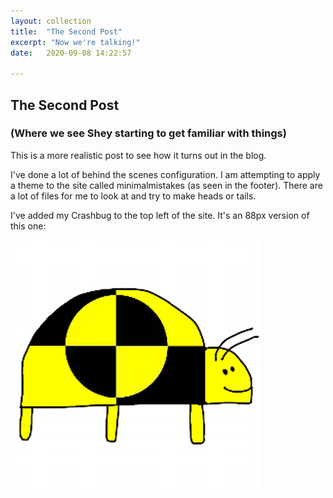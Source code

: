 ```yaml
---
layout: collection
title:  "The Second Post"
excerpt: "Now we're talking!"
date:   2020-09-08 14:22:57

---
```


## The Second Post
### (Where we see Shey starting to get familiar with things)

This is a more realistic post to see how it turns out in the blog.

I've done a lot of behind the scenes configuration. I am attempting to apply a theme to the site called minimalmistakes (as seen in the footer).
There are a lot of files for me to look at and try to make heads or tails.

I've added my Crashbug to the top left of the site. It's an 88px version of this one:

![Crashbug](/assets/images/crashbug_400x400.png)


